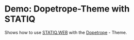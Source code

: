 # Demo: Dopetrope-Theme with STATIQ
Shows how to use [STATIQ.WEB](https://www.statiq.dev/web) with the [Dopetrope](https://github.com/suchja/Dopetrope) - Theme.
